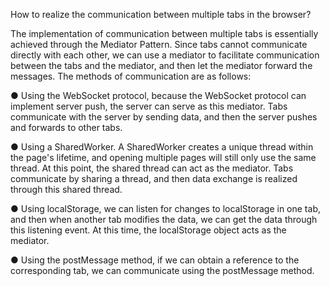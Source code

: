 How to realize the communication between multiple tabs in the browser?

The implementation of communication between multiple tabs is essentially achieved through the Mediator Pattern. Since tabs cannot communicate directly with each other, we can use a mediator to facilitate communication between the tabs and the mediator, and then let the mediator forward the messages. The methods of communication are as follows:

● Using the WebSocket protocol, because the WebSocket protocol can implement server push, the server can serve as this mediator. Tabs communicate with the server by sending data, and then the server pushes and forwards to other tabs.

● Using a SharedWorker. A SharedWorker creates a unique thread within the page's lifetime, and opening multiple pages will still only use the same thread. At this point, the shared thread can act as the mediator. Tabs communicate by sharing a thread, and then data exchange is realized through this shared thread.

● Using localStorage, we can listen for changes to localStorage in one tab, and then when another tab modifies the data, we can get the data through this listening event. At this time, the localStorage object acts as the mediator.

● Using the postMessage method, if we can obtain a reference to the corresponding tab, we can communicate using the postMessage method.

